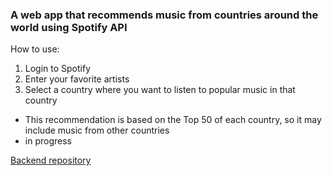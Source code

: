 ### A web app that recommends music from countries around the world using Spotify API  

How to use:  
1. Login to Spotify  
2. Enter your favorite artists  
3. Select a country where you want to listen to popular music in that country  

- This recommendation is based on the Top 50 of each country, so it may include music from other countries  
- in progress  

[Backend repository](https://github.com/YoonkyungKim/MusicAppetizer)

